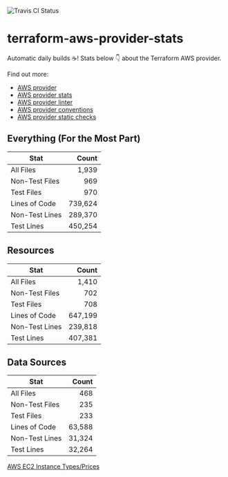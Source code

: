 ![Travis CI Status](https://travis-ci.org/YakDriver/terraform-aws-provider-stats.svg?branch=main)
# terraform-aws-provider-stats

Automatic daily builds :coffee:! Stats below :point_down: about the Terraform AWS provider.

Find out more:
* [AWS provider](https://github.com/terraform-providers/terraform-provider-aws)
* [AWS provider stats](https://github.com/YakDriver/terraform-aws-provider-stats)
* [AWS provider linter](https://github.com/terraform-providers/terraform-provider-aws/tree/master/awsproviderlint)
* [AWS provider conventions](https://github.com/YakDriver/terraform-aws-conventions)
* [AWS provider static checks](https://github.com/YakDriver/terraform-aws-provider-static-checks)



## Everything (For the Most Part)

|  Stat  |  Count  |
| ------------- | -------------: |
|  All Files  |  1,939  |
|  Non-Test Files  |  969  |
|  Test Files  |  970  |
|  Lines of Code  |  739,624  |
|  Non-Test Lines  |  289,370  |
|  Test Lines  |  450,254  |



## Resources

|  Stat  |  Count  |
| ------------- | -------------: |
|  All Files  |  1,410  |
|  Non-Test Files  |  702  |
|  Test Files  |  708  |
|  Lines of Code  |  647,199  |
|  Non-Test Lines  |  239,818  |
|  Test Lines  |  407,381  |



## Data Sources

|  Stat  |  Count  |
| ------------- | -------------: |
|  All Files  |  468  |
|  Non-Test Files  |  235  |
|  Test Files  |  233  |
|  Lines of Code  |  63,588  |
|  Non-Test Lines  |  31,324  |
|  Test Lines  |  32,264  |




[AWS EC2 Instance Types/Prices](https://github.com/YakDriver/aws-ec2-instance-types)

